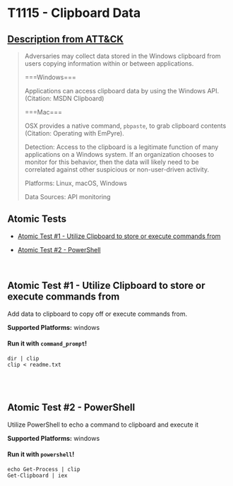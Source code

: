 #  T1115 - Clipboard Data
## [Description from ATT&CK](https://attack.mitre.org/wiki/Technique/T1115)
<blockquote>Adversaries may collect data stored in the Windows clipboard from users copying information within or between applications. 

===Windows===

Applications can access clipboard data by using the Windows API. (Citation: MSDN Clipboard) 

===Mac===

OSX provides a native command, <code>pbpaste</code>, to grab clipboard contents  (Citation: Operating with EmPyre).

Detection: Access to the clipboard is a legitimate function of many applications on a Windows system. If an organization chooses to monitor for this behavior, then the data will likely need to be correlated against other suspicious or non-user-driven activity.

Platforms: Linux, macOS, Windows

Data Sources: API monitoring</blockquote>

## Atomic Tests

- [Atomic Test #1 - Utilize Clipboard to store or execute commands from](#atomic-test-1---utilize-clipboard-to-store-or-execute-commands-from)

- [Atomic Test #2 - PowerShell](#atomic-test-2---powershell)


<br/>

## Atomic Test #1 - Utilize Clipboard to store or execute commands from
Add data to clipboard to copy off or execute commands from.

**Supported Platforms:** windows


#### Run it with `command_prompt`!
```
dir | clip
clip < readme.txt

```
<br/>
<br/>

## Atomic Test #2 - PowerShell
Utilize PowerShell to echo a command to clipboard and execute it

**Supported Platforms:** windows


#### Run it with `powershell`!
```
echo Get-Process | clip
Get-Clipboard | iex
```
<br/>
